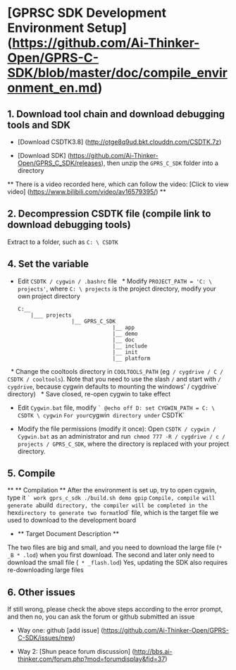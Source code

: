 [GPRS ​​C SDK Development Environment Setup] (https://github.com/Ai-Thinker-Open/GPRS-C-SDK/blob/master/doc/compile_environment_en.md)
====

## 1. Download tool chain and download debugging tools and SDK

* [Download CSDTK3.8] (http://otge8q9ud.bkt.clouddn.com/CSDTK.7z)

* [Download SDK] (https://github.com/Ai-Thinker-Open/GPRS_C_SDK/releases), then unzip the `GPRS_C_SDK` folder into a directory

** There is a video recorded here, which can follow the video: [Click to view video] (https://www.bilibili.com/video/av16579395/) **

## 2. Decompression CSDTK file (compile link to download debugging tools)

Extract to a folder, such as `C: \ CSDTK`

## 4. Set the variable

* Edit `CSDTK / cygwin / .bashrc` file
  * Modify `PROJECT_PATH = 'C: \ projects'`, where `C: \ projects` is the project directory, modify your own project directory
  ```
  C:__
      |___ projects
                   |__ GPRS_C_SDK
                                |__ app
                                |__ demo
                                |__ doc
                                |__ include
                                |__ init
                                |__ platform
  ```
  * Change the cooltools directory in `COOLTOOLS_PATH` (eg` / cygdrive / C / CSDTK / cooltools`). Note that you need to use the slash `/` and start with `/ cygdrive`, because cygwin defaults to mounting the windows' / cygdrive` directory)
  * Save closed, re-open cygwin to take effect
* Edit `Cygwin.bat` file, modify
`` `
@echo off
D:
set CYGWIN_PATH = C: \ CSDTK \ cygwin
`` `
For your `cygwin` directory under` CSDTK`

* Modify the file permissions (modify it once):
Open `CSDTK / cygwin / Cygwin.bat` as an administrator and run` chmod 777 -R / cygdrive / c / projects / GPRS_C_SDK`, where the directory is replaced with your project directory.


## 5. Compile

** ** Compilation **
After the environment is set up, try to open cygwin, type it
`` `
work gprs_c_sdk
./build.sh demo gpip
`` `
Compile, compile will generate a `build` directory, the compiler will be completed in the` hex` directory to generate two format `lod` file, which is the target file we used to download to the development board

* ** Target Document Description **

The two files are big and small, and you need to download the large file (`* _B * .lod`) when you first download. The second and later only need to download the small file (` * _flash.lod`) Yes, updating the SDK also requires re-downloading large files

## 6. Other issues

If still wrong, please check the above steps according to the error prompt, and then no, you can ask the forum or github submitted an issue

* Way one: github [add issue] (https://github.com/Ai-Thinker-Open/GPRS-C-SDK/issues/new)

* Way 2: [Shun peace forum discussion] (http://bbs.ai-thinker.com/forum.php?mod=forumdisplay&fid=37)
